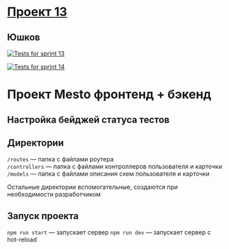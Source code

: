 
# [Проект 13](https://github.com/AlYushkov/express-mesto-gha/index.html)

## Юшков

[![Tests for sprint 13](https://github.com/${AlYushkov}/${иxpress-mesto-gha}/actions/workflows/tests-13-sprint.yml/badge.svg)](https://github.com/${AlYushkov}/${express-mesto-gha}/actions/workflows/tests-13-sprint.yml)

[![Tests for sprint 14](https://github.com/${AlYushkov}/${xpress-mesto-gha}/actions/workflows/tests-14-sprint.yml/badge.svg)](https://github.com/${AlYushkov}/${express-mesto-gha}/actions/workflows/tests-14-sprint.yml)

# Проект Mesto фронтенд + бэкенд

## Настройка бейджей статуса тестов

## Директории

`/routes` — папка с файлами роутера  
`/controllers` — папка с файлами контроллеров пользователя и карточки
`/models` — папка с файлами описания схем пользователя и карточки  
  
Остальные директории вспомогательные, создаются при необходимости разработчиком

## Запуск проекта

`npm run start` — запускает сервер
`npm run dev` — запускает сервер с hot-reload

